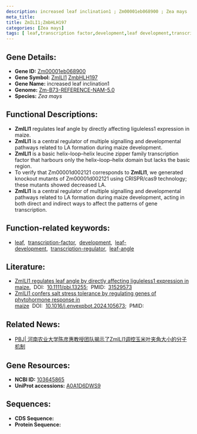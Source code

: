 ```yaml
---
description: increased leaf inclination1 ; Zm00001eb068900 ; Zea mays
meta_title:
title: ZmILI1;ZmbHLH197
categories: [Zea mays]
tags: [ leaf,transcription factor,development,leaf development,transcription regulator,leaf angle ]
---
```


## Gene Details:
- **Gene ID:**	[Zm00001eb068900](https://www.maizegdb.org/gene_center/gene/Zm00001eb068900)
- **Gene Symbol:** <u>ZmILI1</u>&nbsp;<u>ZmbHLH197</u>
- **Gene Name:** increased leaf inclination1
- **Genome:** [Zm-B73-REFERENCE-NAM-5.0](https://www.maizegdb.org/genome/assembly/Zm-B73-REFERENCE-NAM-5.0)
- **Species:** *Zea mays*

## Functional Descriptions:
   - **ZmILI1** regulates leaf angle by directly affecting liguleless1 expression in maize.
   - **ZmILI1** is a central regulator of multiple signalling and developmental pathways related to LA formation during maize development.
   - **ZmILI1** is a basic helix–loop–helix leucine zipper family transcription factor that harbours only the helix–loop–helix domain but lacks the basic region.
   - To verify that Zm00001d002121 corresponds to **ZmILI1**, we generated knockout mutants of Zm00001d002121 using CRISPR/cas9 technology; these mutants showed decreased LA.
   - **ZmILI1** is a central regulator of multiple signalling and developmental pathways related to LA formation during maize development, acting in both direct and indirect ways to affect the patterns of gene transcription.

## Function-related keywords:
- [leaf](/tags/leaf/),&nbsp;&nbsp;[transcription-factor](/tags/transcription-factor/),&nbsp;&nbsp;[development](/tags/development/),&nbsp;&nbsp;[leaf-development](/tags/leaf-development/),&nbsp;&nbsp;[transcription-regulator](/tags/transcription-regulator/),&nbsp;&nbsp;[leaf-angle](/tags/leaf-angle/)

## Literature:
   - [ZmILI1 regulates leaf angle by directly affecting liguleless1 expression in maize.]( https://onlinelibrary.wiley.com/doi/10.1111/pbi.13255)&nbsp;&nbsp;DOI:&nbsp;&nbsp;[10.1111/pbi.13255](https://onlinelibrary.wiley.com/doi/10.1111/pbi.13255);&nbsp;&nbsp;PMID:&nbsp;&nbsp;[31529573](https://pubmed.ncbi.nlm.nih.gov/31529573/)
   - [ZmILI1 confers salt stress tolerance by regulating genes of phytohormone response in maize]( https://www.sciencedirect.com/science/article/abs/pii/S0098847224000315?via%3Dihub)&nbsp;&nbsp;DOI:&nbsp;&nbsp;[10.1016/j.envexpbot.2024.105673](https://www.sciencedirect.com/science/article/abs/pii/S0098847224000315?via%3Dihub);&nbsp;&nbsp;PMID:&nbsp;&nbsp;[](https://pubmed.ncbi.nlm.nih.gov//)

## Related News:
   - [PBJ| 河南农业大学陈彦惠教授团队揭示了ZmILI1调控玉米叶夹角大小的分子机制](https://mp.weixin.qq.com/s?__biz=Mzg3MDEwNDEyMg==&mid=2247485792&idx=1&sn=7795c336010a9696d97d7816590888e1&chksm=ce93a435f9e42d23a316a13bd9eecf9a1abff6f035cc60e63a040c4b506be0b00821a26b8aa7&scene=27#wechat_redirect)

## Gene Resources:
- **NCBI ID:** [103645865](https://www.ncbi.nlm.nih.gov/gene/?term=103645865)
- **UniProt accessions:** [A0A1D6DWS9](https://www.uniprot.org/uniprotkb/A0A1D6DWS9/entry)



## Sequences:
- **CDS Sequence:**
- **Protein Sequence:**
